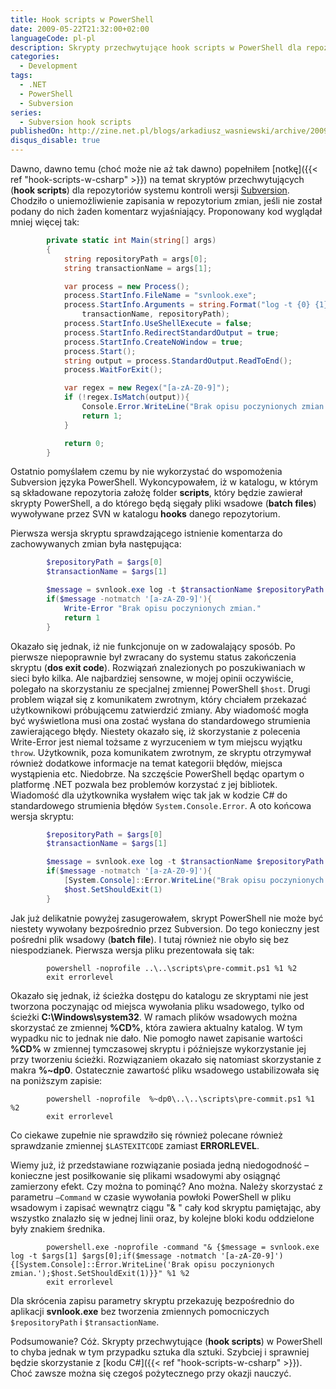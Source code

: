```yaml
---
title: Hook scripts w PowerShell
date: 2009-05-22T21:32:00+02:00
languageCode: pl-pl
description: Skrypty przechwytujące hook scripts w PowerShell dla repozytoriów systemu kontroli wersji Subversion
categories:
  - Development
tags:
  - .NET
  - PowerShell
  - Subversion
series:
  - Subversion hook scripts
publishedOn: http://zine.net.pl/blogs/arkadiusz_wasniewski/archive/2009/05/22/hook-scripts-w-powershell.aspx
disqus_disable: true
---
```


Dawno, dawno temu (choć może nie aż tak dawno) popełniłem [notkę]({{< ref "hook-scripts-w-csharp" >}}) na temat skryptów przechwytujących (**hook scripts**) dla repozytoriów systemu kontroli wersji [Subversion](http://www.open.collab.net/downloads/subversion/). Chodziło o uniemożliwienie zapisania w repozytorium zmian, jeśli nie został podany do nich żaden komentarz wyjaśniający. Proponowany kod wyglądał mniej więcej tak:

```csharp
        private static int Main(string[] args)
        {
            string repositoryPath = args[0];
            string transactionName = args[1];

            var process = new Process();
            process.StartInfo.FileName = "svnlook.exe";
            process.StartInfo.Arguments = string.Format("log -t {0} {1}",
                transactionName, repositoryPath);
            process.StartInfo.UseShellExecute = false;
            process.StartInfo.RedirectStandardOutput = true;
            process.StartInfo.CreateNoWindow = true;
            process.Start();
            string output = process.StandardOutput.ReadToEnd();
            process.WaitForExit();

            var regex = new Regex("[a-zA-Z0-9]");
            if (!regex.IsMatch(output)){
                Console.Error.WriteLine("Brak opisu poczynionych zmian.");
                return 1;
            }

            return 0;
        }
```

Ostatnio pomyślałem czemu by nie wykorzystać do wspomożenia Subversion języka PowerShell. Wykoncypowałem, iż w katalogu, w którym są składowane repozytoria założę folder **scripts**, który będzie zawierał skrypty PowerShell, a do którego będą sięgały pliki wsadowe (**batch files**) wywoływane przez SVN w katalogu **hooks** danego repozytorium.

Pierwsza wersja skryptu sprawdzającego istnienie komentarza do zachowywanych zmian była następująca:

```powershell
        $repositoryPath = $args[0]
        $transactionName = $args[1]

        $message = svnlook.exe log -t $transactionName $repositoryPath
        if($message -notmatch '[a-zA-Z0-9]'){
            Write-Error "Brak opisu poczynionych zmian."
            return 1
        }
```

Okazało się jednak, iż nie funkcjonuje on w zadowalający sposób. Po pierwsze niepoprawnie był zwracany do systemu status zakończenia skryptu (**dos exit code**). Rozwiązań znalezionych po poszukiwaniach w sieci było kilka. Ale najbardziej sensowne, w mojej opinii oczywiście, polegało na skorzystaniu ze specjalnej zmiennej PowerShell `$host`. Drugi problem wiązał się z komunikatem zwrotnym, który chciałem przekazać użytkownikowi próbującemu zatwierdzić zmiany. Aby wiadomość mogła być wyświetlona musi ona zostać wysłana do standardowego strumienia zawierającego błędy. Niestety okazało się, iż skorzystanie z polecenia Write-Error jest niemal tożsame z wyrzuceniem w tym miejscu wyjątku `throw`. Użytkownik, poza komunikatem zwrotnym, ze skryptu otrzymywał również dodatkowe informacje na temat kategorii błędów, miejsca wystąpienia etc. Niedobrze. Na szczęście PowerShell będąc opartym o platformę .NET pozwala bez problemów korzystać z jej bibliotek. Wiadomość dla użytkownika wysłałem więc tak jak w kodzie C# do standardowego strumienia błędów `System.Console.Error`. A oto końcowa wersja skryptu:

```powershell
        $repositoryPath = $args[0]
        $transactionName = $args[1]

        $message = svnlook.exe log -t $transactionName $repositoryPath
        if($message -notmatch '[a-zA-Z0-9]'){
            [System.Console]::Error.WriteLine("Brak opisu poczynionych zmian.")
            $host.SetShouldExit(1)
        }
```

Jak już delikatnie powyżej zasugerowałem, skrypt PowerShell nie może być niestety wywołany bezpośrednio przez Subversion. Do tego konieczny jest pośredni plik wsadowy (**batch file**). I tutaj również nie obyło się bez niespodzianek. Pierwsza wersja pliku prezentowała się tak:

```dos
        powershell -noprofile ..\..\scripts\pre-commit.ps1 %1 %2
        exit errorlevel
```

Okazało się jednak, iż ścieżka dostępu do katalogu ze skryptami nie jest tworzona poczynając od miejsca wywołania pliku wsadowego, tylko od ścieżki **C:\Windows\system32**. W ramach plików wsadowych można skorzystać ze zmiennej **%CD%**, która zawiera aktualny katalog. W tym wypadku nic to jednak nie dało. Nie pomogło nawet zapisanie wartości **%CD%** w zmiennej tymczasowej skryptu i późniejsze wykorzystanie jej przy tworzeniu ścieżki. Rozwiązaniem okazało się natomiast skorzystanie z makra **%~dp0**. Ostatecznie zawartość pliku wsadowego ustabilizowała się na poniższym zapisie:

```dos
        powershell -noprofile  %~dp0\..\..\scripts\pre-commit.ps1 %1 %2
        exit errorlevel
```

Co ciekawe zupełnie nie sprawdziło się również polecane również sprawdzanie zmiennej `$LASTEXITCODE` zamiast **ERRORLEVEL**.

Wiemy już, iż przedstawiane rozwiązanie posiada jedną niedogodność – konieczne jest posiłkowanie się plikami wsadowymi aby osiągnąć zamierzony efekt. Czy można to pominąć? Ano można. Należy skorzystać z parametru `–Command` w czasie wywołania powłoki PowerShell w pliku wsadowym i zapisać wewnątrz ciągu "& " cały kod skryptu pamiętając, aby wszystko znalazło się w jednej linii oraz, by kolejne bloki kodu oddzielone były znakiem średnika.

```dos
        powershell.exe -noprofile -command "& {$message = svnlook.exe log -t $args[1] $args[0];if($message -notmatch '[a-zA-Z0-9]'){[System.Console]::Error.WriteLine('Brak opisu poczynionych zmian.');$host.SetShouldExit(1)}}" %1 %2
        exit errorlevel
```

Dla skrócenia zapisu parametry skryptu przekazuję bezpośrednio do aplikacji **svnlook.exe** bez tworzenia zmiennych pomocniczych `$repositoryPath` i `$transactionName`.

Podsumowanie? Cóż. Skrypty przechwytujące (**hook scripts**) w PowerShell to chyba jednak w tym przypadku sztuka dla sztuki. Szybciej i sprawniej będzie skorzystanie z [kodu C#]({{< ref "hook-scripts-w-csharp" >}}). Choć zawsze można się czegoś pożytecznego przy okazji nauczyć.